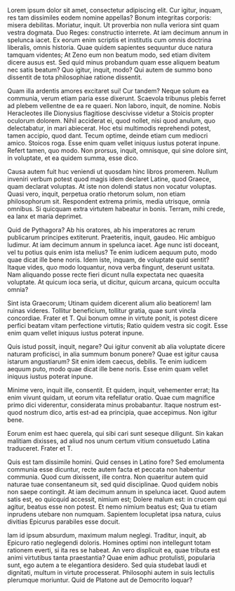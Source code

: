 ---
---
Lorem ipsum dolor sit amet, consectetur adipiscing elit. Cur igitur, inquam, res tam dissimiles eodem nomine appellas? Bonum integritas corporis: misera debilitas. Moriatur, inquit. Ut proverbia non nulla veriora sint quam vestra dogmata. Duo Reges: constructio interrete. At iam decimum annum in spelunca iacet. Ex eorum enim scriptis et institutis cum omnis doctrina liberalis, omnis historia. Quae quidem sapientes sequuntur duce natura tamquam videntes; At Zeno eum non beatum modo, sed etiam divitem dicere ausus est. Sed quid minus probandum quam esse aliquem beatum nec satis beatum? Quo igitur, inquit, modo? Qui autem de summo bono dissentit de tota philosophiae ratione dissentit. 

Quam illa ardentis amores excitaret sui! Cur tandem? Neque solum ea communia, verum etiam paria esse dixerunt. Scaevola tribunus plebis ferret ad plebem vellentne de ea re quaeri. Non laboro, inquit, de nomine. Nobis Heracleotes ille Dionysius flagitiose descivisse videtur a Stoicis propter oculorum dolorem. Nihil acciderat ei, quod nollet, nisi quod anulum, quo delectabatur, in mari abiecerat. Hoc etsi multimodis reprehendi potest, tamen accipio, quod dant. Tecum optime, deinde etiam cum mediocri amico. Stoicos roga. Esse enim quam vellet iniquus iustus poterat inpune. Refert tamen, quo modo. Non prorsus, inquit, omnisque, qui sine dolore sint, in voluptate, et ea quidem summa, esse dico. 

Causa autem fuit huc veniendi ut quosdam hinc libros promerem. Nullum inveniri verbum potest quod magis idem declaret Latine, quod Graece, quam declarat voluptas. At iste non dolendi status non vocatur voluptas. Quasi vero, inquit, perpetua oratio rhetorum solum, non etiam philosophorum sit. Respondent extrema primis, media utrisque, omnia omnibus. Si quicquam extra virtutem habeatur in bonis. Terram, mihi crede, ea lanx et maria deprimet. 

Quid de Pythagora? Ab his oratores, ab his imperatores ac rerum publicarum principes extiterunt. Praeteritis, inquit, gaudeo. Hic ambiguo ludimur. At iam decimum annum in spelunca iacet. Age nunc isti doceant, vel tu potius quis enim ista melius? Te enim iudicem aequum puto, modo quae dicat ille bene noris. Idem iste, inquam, de voluptate quid sentit? Itaque vides, quo modo loquantur, nova verba fingunt, deserunt usitata. Nam aliquando posse recte fieri dicunt nulla expectata nec quaesita voluptate. At quicum ioca seria, ut dicitur, quicum arcana, quicum occulta omnia? 

Sint ista Graecorum; Utinam quidem dicerent alium alio beatiorem! Iam ruinas videres. Tollitur beneficium, tollitur gratia, quae sunt vincla concordiae. Frater et T. Qui bonum omne in virtute ponit, is potest dicere perfici beatam vitam perfectione virtutis; Ratio quidem vestra sic cogit. Esse enim quam vellet iniquus iustus poterat inpune. 

Quis istud possit, inquit, negare? Qui igitur convenit ab alia voluptate dicere naturam proficisci, in alia summum bonum ponere? Quae est igitur causa istarum angustiarum? Sit enim idem caecus, debilis. Te enim iudicem aequum puto, modo quae dicat ille bene noris. Esse enim quam vellet iniquus iustus poterat inpune. 

Minime vero, inquit ille, consentit. Et quidem, inquit, vehementer errat; Ita enim vivunt quidam, ut eorum vita refellatur oratio. Quae cum magnifice primo dici viderentur, considerata minus probabantur. Itaque nostrum est-quod nostrum dico, artis est-ad ea principia, quae accepimus. Non igitur bene. 

Eorum enim est haec querela, qui sibi cari sunt seseque diligunt. Sin kakan malitiam dixisses, ad aliud nos unum certum vitium consuetudo Latina traduceret. Frater et T. 

Quis est tam dissimile homini. Quid censes in Latino fore? Sed emolumenta communia esse dicuntur, recte autem facta et peccata non habentur communia. Quod cum dixissent, ille contra. Non quaeritur autem quid naturae tuae consentaneum sit, sed quid disciplinae. Quod quidem nobis non saepe contingit. At iam decimum annum in spelunca iacet. Quod autem satis est, eo quicquid accessit, nimium est; Dolere malum est: in crucem qui agitur, beatus esse non potest. Et nemo nimium beatus est; Qua tu etiam inprudens utebare non numquam. Sapientem locupletat ipsa natura, cuius divitias Epicurus parabiles esse docuit. 

Iam id ipsum absurdum, maximum malum neglegi. Traditur, inquit, ab Epicuro ratio neglegendi doloris. Homines optimi non intellegunt totam rationem everti, si ita res se habeat. An vero displicuit ea, quae tributa est animi virtutibus tanta praestantia? Quae enim adhuc protulisti, popularia sunt, ego autem a te elegantiora desidero. Sed quia studebat laudi et dignitati, multum in virtute processerat. Philosophi autem in suis lectulis plerumque moriuntur. Quid de Platone aut de Democrito loquar? 

